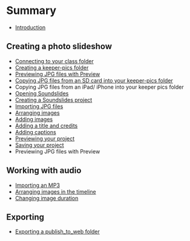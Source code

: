 # Summary

* [Introduction](README.md)

## Creating a photo slideshow
* [Connecting to your class folder](connecting-to-your-class-folder.md)
* [Creating a keeper-pics folder](creating-a-folder-of-keeper-pics.md)
* [Previewing JPG files with Preview](previewing-jpg-files-with-preview.md)
* [Copying JPG files from an SD card into your keeper-pics folder](copying-jpg-files-from-an-sd-card-into-your-keeper-pics-folder.md)
* Copying JPG files from an iPad&sol; iPhone into your keeper pics folder
* [Opening Soundslides](opening-soundslides.md)
* [Creating a Soundslides project](creating-a-soundslides-project.md)
* [Importing JPG files](importing-jpg-files.md)
* [Arranging images](arranging-images.md)
* [Adding images](adding-images.md)
* [Adding a title and credits](adding-a-title-and-credits.md)
* [Adding captions](adding-captions.md)
* [Previewing your project](previewing-your-project.md)
* [Saving your project](saving-your-project.md)
* Previewing JPG files with Preview


## Working with audio
* [Importing an MP3](importing-an-mp3.md)
* [Arranging images in the timeline](arranging-images-over-the-timeline.md)
* [Changing image duration](changing-image-duration.md)

## Exporting
* [Exporting a publish\_to\_web folder](exporting-a-publishtoweb-folder.md)

